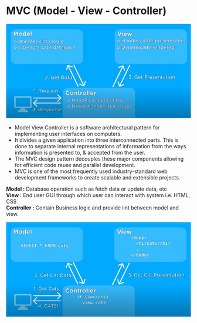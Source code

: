 # MVC (Model - View - Controller)

<img src="MVC.jpg"/>

- Model View Controller is a software architectural pattern for implementing user interfaces on computers.
- It divides a given application into three interconnected parts. This is done to separate internal representations of information from the ways information is presented to, & accepted from the user.
- The MVC design pattern decouples these major components allowing for efficient code reuse and parallel development.
- MVC is one of the most frequently used industry-standard web development frameworks to create scalable and extensible projects. 

**Model :** Database operation such as fetch data or update data, etc <br/>
**View :** End user GUI through which user can interact with system i.e. HTML, CSS <br/>
**Controller :** Contain Business logic and provide lint between model and view.

<img src="MVC_example.jpg"/>
